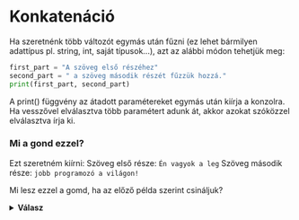 # Konkatenáció

Ha szeretnénk több változót egymás után fűzni (ez lehet bármilyen adattípus pl. string, int, saját típusok...), azt az alábbi módon tehetjük meg:

```python
first_part = "A szöveg első részéhez"
second_part = " a szöveg második részét fűzzük hozzá."
print(first_part, second_part)
```

A print() függvény az átadott paramétereket egymás után kiírja a konzolra. Ha vesszővel elválasztva több paramétert adunk át, akkor azokat szóközzel elválasztva írja ki.

### Mi a gond ezzel?

Ezt szeretném kiírni:
Szöveg első része: `Én vagyok a leg`
Szöveg második része: `jobb programozó a világon!`

Mi lesz ezzel a gomd, ha az előző példa szerint csináljuk?


<details> <summary> <b>Válasz</b></summary>
Sajnos szóközzel fogja őket összetenni: <br>
<b>Én vagyok a leg jobb programozó a világon</b>

Ez sajnos barátok között sem túl jó, nemhogy egy programban. <br>
A helyes megoldással már találkoztunk a kiíratásnál:

```python
first_part = "Én vagyok a leg"
second_part = "jobb programozó a világon!"
print(f"{first_part}{second_part}")
```
Ezzel a megoldással nem lesznek felesleges szóközök a két szöveg között.


</details>
